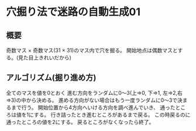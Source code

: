 # 穴掘り法で迷路の自動生成01
## 概要
奇数マス × 奇数マス(31 × 31)のマス内で穴を掘る。
開始地点は偶数マスとする。(見た目上きれいだから)
## アルゴリズム(掘り進め方)
全てのマスを値を0とおく
進む方向をランダムに0～3(上=>0, 下=>1, 左=>2,右=>3)の中から決める。
進める方向がない場合はもう一度ランダムに0～3で決まるまで行う。
開始位置から4方向へいける方向を調べ進んでいき、
通ったところは値を1にする。
行き詰ったとき進むところがあるまで戻る。
この時戻るのに通ったところの値を2にする。
戻るところがなくなったら終了。
